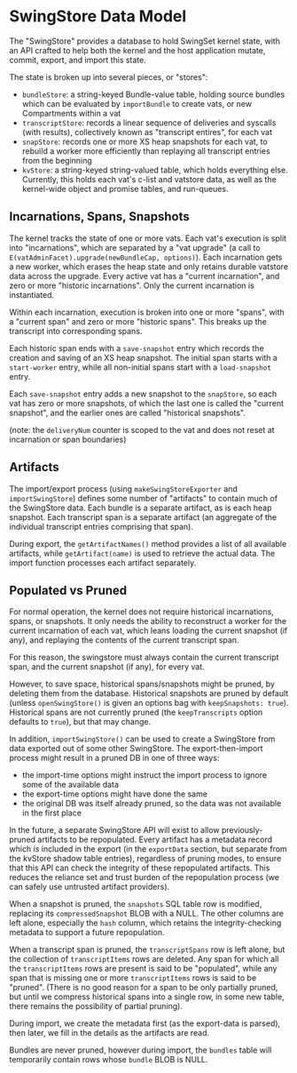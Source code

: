 # SwingStore Data Model

The "SwingStore" provides a database to hold SwingSet kernel state, with an API crafted to help both the kernel and the host application mutate, commit, export, and import this state.

The state is broken up into several pieces, or "stores":

* `bundleStore`: a string-keyed Bundle-value table, holding source bundles which can be evaluated by `importBundle` to create vats, or new Compartments within a vat
* `transcriptStore`: records a linear sequence of deliveries and syscalls (with results), collectively known as "transcript entires", for each vat
* `snapStore`: records one or more XS heap snapshots for each vat, to rebuild a worker more efficiently than replaying all transcript entries from the beginning
* `kvStore`: a string-keyed string-valued table, which holds everything else. Currently, this holds each vat's c-list and vatstore data, as well as the kernel-wide object and promise tables, and run-queues.

## Incarnations, Spans, Snapshots

The kernel tracks the state of one or more vats. Each vat's execution is split into "incarnations", which are separated by a "vat upgrade" (a call to `E(vatAdminFacet).upgrade(newBundleCap, options)`). Each incarnation gets a new worker, which erases the heap state and only retains durable vatstore data across the upgrade. Every active vat has a "current incarnation", and zero or more "historic incarnations". Only the current incarnation is instantiated.

Within each incarnation, execution is broken into one or more "spans", with a "current span" and zero or more "historic spans". This breaks up the transcript into corresponding spans.

Each historic span ends with a `save-snapshot` entry which records the creation and saving of an XS heap snapshot. The initial span starts with a `start-worker` entry, while all non-initial spans start with a `load-snapshot` entry.

Each `save-snapshot` entry adds a new snapshot to the `snapStore`, so each vat has zero or more snapshots, of which the last one is called the "current snapshot", and the earlier ones are called "historical snapshots".

(note: the `deliveryNum` counter is scoped to the vat and does not reset at incarnation or span boundaries)

## Artifacts

The import/export process (using `makeSwingStoreExporter` and `importSwingStore`) defines some number of "artifacts" to contain much of the SwingStore data. Each bundle is a separate artifact, as is each heap snapshot. Each transcript span is a separate artifact (an aggregate of the individual transcript entries comprising that span).

During export, the `getArtifactNames()` method provides a list of all available artifacts, while `getArtifact(name)` is used to retrieve the actual data. The import function processes each artifact separately.

## Populated vs Pruned

For normal operation, the kernel does not require historical incarnations, spans, or snapshots. It only needs the ability to reconstruct a worker for the current incarnation of each vat, which leans loading the current snapshot (if any), and replaying the contents of the current transcript span.

For this reason, the swingstore must always contain the current transcript span, and the current snapshot (if any), for every vat.

However, to save space, historical spans/snapshots might be pruned, by deleting them from the database. Historical snapshots are pruned by default (unless `openSwingStore()` is given an options bag with `keepSnapshots: true`). Historical spans are not currently pruned (the `keepTranscripts` option defaults to `true`), but that may change.

In addition, `importSwingStore()` can be used to create a SwingStore from data exported out of some other SwingStore. The export-then-import process might result in a pruned DB in one of three ways:

* the import-time options might instruct the import process to ignore some of the available data
* the export-time options might have done the same
* the original DB was itself already pruned, so the data was not available in the first place

In the future, a separate SwingStore API will exist to allow previously-pruned artifacts to be repopulated. Every artifact has a metadata record which *is* included in the export (in the `exportData` section, but separate from the kvStore shadow table entries), regardless of pruning modes, to ensure that this API can check the integrity of these repopulated artifacts. This reduces the reliance set and trust burden of the repopulation process (we can safely use untrusted artifact providers).

When a snapshot is pruned, the `snapshots` SQL table row is modified, replacing its `compressedSnapshot` BLOB with a NULL. The other columns are left alone, especially the `hash` column, which retains the integrity-checking metadata to support a future repopulation.

When a transcript span is pruned, the `transcriptSpans` row is left alone, but the collection of `transcriptItems` rows are deleted. Any span for which all the `transcriptItems` rows are present is said to be "populated", while any span that is missing one or more `transcriptItems` rows is said to be "pruned". (There is no good reason for a span to be only partially pruned, but until we compress historical spans into a single row, in some new table, there remains the possibility of partial pruning).

During import, we create the metadata first (as the export-data is parsed), then later, we fill in the details as the artifacts are read.

Bundles are never pruned, however during import, the `bundles` table will temporarily contain rows whose `bundle` BLOB is NULL.

